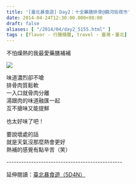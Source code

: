 ```yaml
---
title: '[臺北暴食遊] Day2：十全藥膳排骨@饒河街夜市'
date: 2014-04-24T12:30:00.000+08:00
draft: false
aliases: [ "/2014/04/day2_5155.html" ]
tags : [flavor - 行膳積腹, travel - 臺灣・臺北]
---
```


不怕燥熱的我最愛藥膳補補  

[![](https://2.bp.blogspot.com/-Kenvna5tQhI/XDGgH3xwwWI/AAAAAAAAEgk/R6mTp6GVdzg6wj-55pqOhFDW8k4mFjfBgCLcBGAs/s640/61.jpg)](https://2.bp.blogspot.com/-Kenvna5tQhI/XDGgH3xwwWI/AAAAAAAAEgk/R6mTp6GVdzg6wj-55pqOhFDW8k4mFjfBgCLcBGAs/s1600/61.jpg)

味道濃烈卻不嗆  
排骨肉質鬆軟  
一入口就骨肉分離  
湯跟肉的味道融匯一起  
互不搶味又能提鮮  
  
也太好味了吧！  
  
要說壞處的話  
就是天氣沒那麼熱會更好  
熱補的感覺有點辛苦（笑）  
  
\-----------------------------------------------  
  
延伸閱讀：[臺北暴食遊（5D4N）](http://www.hidie.net/2014/05/5d4n.html)